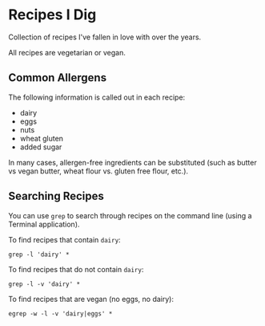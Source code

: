 # Recipes I Dig
Collection of recipes I've fallen in love with over the years.

All recipes are vegetarian or vegan.

## Common Allergens
The following information is called out in each recipe:

* dairy
* eggs
* nuts
* wheat gluten
* added sugar

In many cases, allergen-free ingredients can be substituted (such as butter vs vegan butter, wheat flour vs. gluten free flour, etc.).

## Searching Recipes
You can use `grep` to search through recipes on the command line (using a Terminal application).

To find recipes that contain `dairy`:

```
grep -l 'dairy' *
```

To find recipes that do not contain `dairy`:

```
grep -l -v 'dairy' *
```

To find recipes that are vegan (no eggs, no dairy):

```
egrep -w -l -v 'dairy|eggs' *
```
